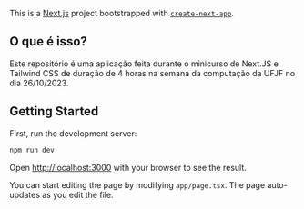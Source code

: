 This is a [Next.js](https://nextjs.org/) project bootstrapped with [`create-next-app`](https://github.com/vercel/next.js/tree/canary/packages/create-next-app).

## O que é isso?
Este repositório é uma aplicação feita durante o minicurso de Next.JS e Tailwind CSS de duração de 4 horas na semana da computação da UFJF no dia 26/10/2023.

## Getting Started

First, run the development server:

```bash
npm run dev
```

Open [http://localhost:3000](http://localhost:3000) with your browser to see the result.

You can start editing the page by modifying `app/page.tsx`. The page auto-updates as you edit the file.
